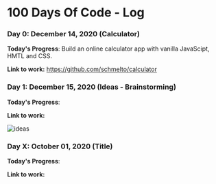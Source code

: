 # 100 Days Of Code - Log

### Day 0: December 14, 2020 (Calculator)

**Today's Progress**: Build an online calculator app with vanilla JavaScipt, HMTL and CSS.

**Link to work:** https://github.com/schmelto/calculator


### Day 1: December 15, 2020 (Ideas - Brainstorming)

**Today's Progress**:

**Link to work:**

![ideas](../img/ideas.jpg)








### Day X: October 01, 2020 (Title)

**Today's Progress**:

**Link to work:**
